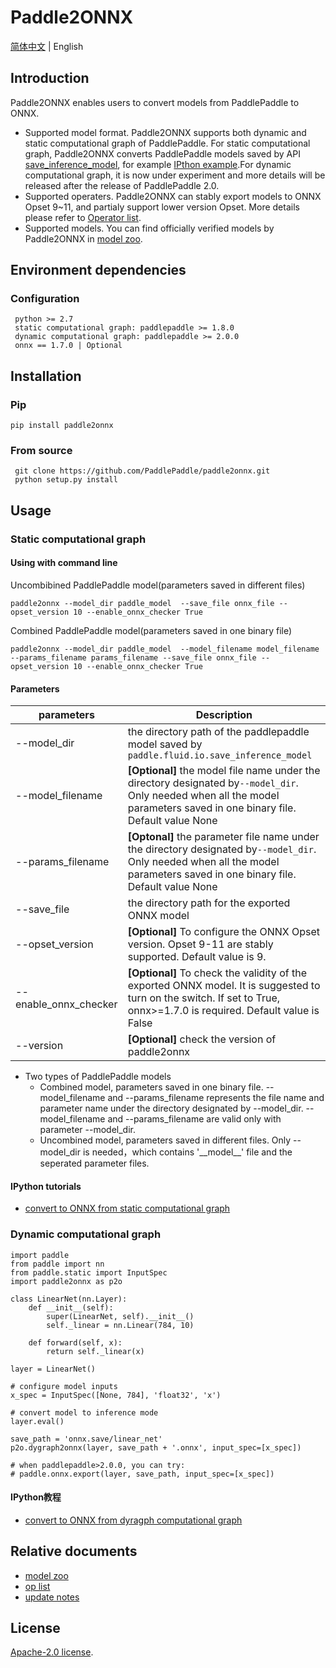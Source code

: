 # Paddle2ONNX

[简体中文](README_zh.md) | English

## Introduction

Paddle2ONNX enables users to convert models from PaddlePaddle to ONNX.

- Supported model format. Paddle2ONNX supports both dynamic and static computational graph of PaddlePaddle. For static computational graph, Paddle2ONNX converts PaddlePaddle models saved by API [save_inference_model](https://www.paddlepaddle.org.cn/documentation/docs/zh/develop/api/paddle/static/save_inference_model_cn.html#save-inference-model), for example [IPthon example](examples/tutorial.ipynb).For dynamic computational graph, it is now under experiment and more details will be released after the release of PaddlePaddle 2.0.
- Supported operaters. Paddle2ONNX can stably export models to ONNX Opset 9~11, and partialy support lower version Opset. More details please refer to [Operator list](docs/en/op_list.md).
- Supported models. You can find officially verified models by Paddle2ONNX in [model zoo](docs/en/model_zoo.md).

## Environment dependencies

### Configuration
     python >= 2.7  
     static computational graph: paddlepaddle >= 1.8.0
     dynamic computational graph: paddlepaddle >= 2.0.0
     onnx == 1.7.0 | Optional
## Installation

### Pip
    pip install paddle2onnx

### From source

     git clone https://github.com/PaddlePaddle/paddle2onnx.git
     python setup.py install

##  Usage
### Static computational graph
#### Using with command line
Uncombibined PaddlePaddle model(parameters saved in different files)

    paddle2onnx --model_dir paddle_model  --save_file onnx_file --opset_version 10 --enable_onnx_checker True

Combined PaddlePaddle model(parameters saved in one binary file)

    paddle2onnx --model_dir paddle_model  --model_filename model_filename --params_filename params_filename --save_file onnx_file --opset_version 10 --enable_onnx_checker True

#### Parameters
| parameters |Description |
|----------|--------------|
|--model_dir | the directory path of the paddlepaddle model saved by `paddle.fluid.io.save_inference_model`|
|--model_filename |**[Optional]** the model file name under the directory designated by`--model_dir`. Only needed when all the model parameters saved in one binary file. Default value None|
|--params_filename |**[Optonal]** the parameter file name under the directory designated by`--model_dir`. Only needed when all the model parameters saved in one binary file. Default value None|
|--save_file | the directory path for the exported ONNX model|
|--opset_version | **[Optional]** To configure the ONNX Opset version. Opset 9-11 are stably supported. Default value is 9.|
|--enable_onnx_checker| **[Optional]**  To check the validity of the exported ONNX model. It is suggested to turn on the switch. If set to True, onnx>=1.7.0 is required. Default value is False|
|--version |**[Optional]** check the version of paddle2onnx |

- Two types of PaddlePaddle models
   - Combined model, parameters saved in one binary file. --model_filename and --params_filename represents the file name and parameter name under the directory designated by --model_dir. --model_filename and --params_filename are valid only with parameter --model_dir.
   - Uncombined model, parameters saved in different files. Only --model_dir is needed，which contains '\_\_model\_\_' file and the seperated parameter files.


#### IPython tutorials

- [convert to ONNX from static computational graph](examples/tutorial.ipynb)

### Dynamic computational graph

```
import paddle
from paddle import nn
from paddle.static import InputSpec
import paddle2onnx as p2o

class LinearNet(nn.Layer):
    def __init__(self):
        super(LinearNet, self).__init__()
        self._linear = nn.Linear(784, 10)

    def forward(self, x):
        return self._linear(x)

layer = LinearNet()

# configure model inputs
x_spec = InputSpec([None, 784], 'float32', 'x')

# convert model to inference mode
layer.eval()

save_path = 'onnx.save/linear_net'
p2o.dygraph2onnx(layer, save_path + '.onnx', input_spec=[x_spec])

# when paddlepaddle>2.0.0, you can try:
# paddle.onnx.export(layer, save_path, input_spec=[x_spec])

```

#### IPython教程

- [convert to ONNX from dyragph computational graph](examples/tutorial_dygraph2onnx.ipynb)

## Relative documents

- [model zoo](docs/en/model_zoo.md)
- [op list](docs/en/op_list.md)
- [update notes](docs/en/change_log.md)

## License
[Apache-2.0 license](https://github.com/PaddlePaddle/paddle-onnx/blob/develop/LICENSE).
